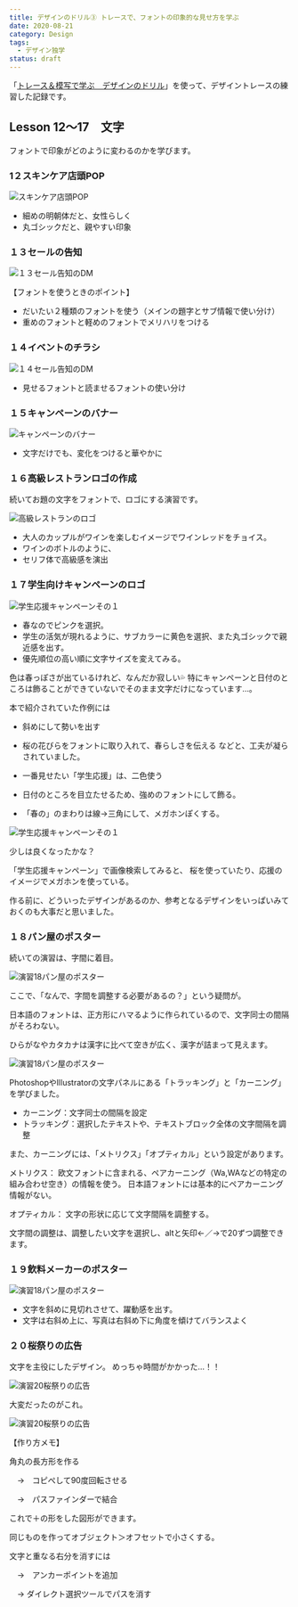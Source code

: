```yaml
---
title: デザインのドリル③ トレースで、フォントの印象的な見せ方を学ぶ
date: 2020-08-21
category: Design
tags:
  - デザイン独学
status: draft
---
```


「<a href="https://amzn.to/34u9ts6" target="_blank" rel="nofollow">トレース＆模写で学ぶ　デザインのドリル</a>」を使って、デザイントレースの練習した記録です。

## Lesson 12〜17　文字

フォントで印象がどのように変わるのかを学びます。


### 1２スキンケア店頭POP

![スキンケア店頭POP](ss-trace-12.jpg)

* 細めの明朝体だと、女性らしく
* 丸ゴシックだと、親やすい印象

### １３セールの告知

![１３セール告知のDM](ss-trace-13.jpg)

【フォントを使うときのポイント】
* だいたい２種類のフォントを使う（メインの題字とサブ情報で使い分け）
* 重めのフォントと軽めのフォントでメリハリをつける

### １４イベントのチラシ

![１４セール告知のDM](ss-trace-14.jpg)

* 見せるフォントと読ませるフォントの使い分け

### １５キャンペーンのバナー

![キャンペーンのバナー](ss-trace-15.jpg)

* 文字だけでも、変化をつけると華やかに

### １６高級レストランロゴの作成

続いてお題の文字をフォントで、ロゴにする演習です。

![高級レストランのロゴ](ss-trace-16.jpg)

* 大人のカップルがワインを楽しむイメージでワインレッドをチョイス。
* ワインのボトルのように、
* セリフ体で高級感を演出

### １７学生向けキャンペーンのロゴ
![学生応援キャンペーンその１](ss-trace-17-1.jpg)

* 春なのでピンクを選択。
* 学生の活気が現れるように、サブカラーに黄色を選択、また丸ゴシックで親近感を出す。
* 優先順位の高い順に文字サイズを変えてみる。

色は春っぽさが出ているけれど、なんだか寂しい💦
特にキャンペーンと日付のところは飾ることができていないでそのまま文字だけになっています…。

本で紹介されていた作例には
* 斜めにして勢いを出す
* 桜の花びらをフォントに取り入れて、春らしさを伝える
などと、工夫が凝らされていました。


* 一番見せたい「学生応援」は、二色使う
* 日付のところを目立たせるため、強めのフォントにして飾る。
* 「春の」のまわりは線→三角にして、メガホンぽくする。

![学生応援キャンペーンその１](ss-trace-17-2.jpg)

少しは良くなったかな？

「学生応援キャンペーン」で画像検索してみると、
桜を使っていたり、応援のイメージでメガホンを使っている。

作る前に、どういったデザインがあるのか、参考となるデザインをいっぱいみておくのも大事だと思いました。

### １８パン屋のポスター

続いての演習は、字間に着目。

![演習18パン屋のポスター](ss-trace-18.jpg)

ここで、「なんで、字間を調整する必要があるの？」という疑問が。

日本語のフォントは、正方形にハマるように作られているので、文字同士の間隔がそろわない。

ひらがなやカタカナは漢字に比べて空きが広く、漢字が詰まって見えます。

![演習18パン屋のポスター](ss-trace-18-2.jpg)

<div class="simple-box">
PhotoshopやIllustratorの文字パネルにある「トラッキング」と「カーニング」を学びました。

* カーニング：文字同士の間隔を設定
* トラッキング：選択したテキストや、テキストブロック全体の文字間隔を調整

また、カーニングには、「メトリクス」「オプティカル」という設定があります。

メトリクス：
欧文フォントに含まれる、ペアカーニング（Wa,WAなどの特定の組み合わせ空き）の情報を使う。
日本語フォントには基本的にペアカーニング情報がない。

オプティカル：
文字の形状に応じて文字間隔を調整する。

文字間の調整は、調整したい文字を選択し、altと矢印←／→で20ずつ調整できます。
</div>

### １９飲料メーカーのポスター

![演習18パン屋のポスター](ss-trace-19.jpg)

* 文字を斜めに見切れさせて、躍動感を出す。
* 文字は右斜め上に、写真は右斜め下に角度を傾けてバランスよく

### ２０桜祭りの広告
文字を主役にしたデザイン。
めっちゃ時間がかかった…！！

![演習20桜祭りの広告](ss-trace-20.jpg)

大変だったのがこれ。

![演習20桜祭りの広告](ss-trace-20-2.jpg)

【作り方メモ】

角丸の長方形を作る

　→　コピぺして90度回転させる

　→　パスファインダーで結合

これで＋の形をした図形ができます。

同じものを作ってオブジェクト＞オフセットで小さくする。

文字と重なる右分を消すには

　→　アンカーポイントを追加

　→ ダイレクト選択ツールでパスを消す
